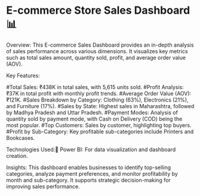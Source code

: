 # E-commerce Store Sales Dashboard 📊

Overview:
This E-commerce Sales Dashboard provides an in-depth analysis of sales performance across various dimensions. It visualizes key metrics such as total sales amount, quantity sold, profit, and average order value (AOV).

Key Features:

#Total Sales: ₹438K in total sales, with 5,615 units sold.
#Profit Analysis: ₹37K in total profit with monthly profit trends.
#Average Order Value (AOV): ₹121K.
#Sales Breakdown by Category: Clothing (63%), Electronics (21%), and Furniture (17%).
#Sales by State: Highest sales in Maharashtra, followed by Madhya Pradesh and Uttar Pradesh.
#Payment Modes: Analysis of quantity sold by payment mode, with Cash on Delivery (COD) being the most popular.
#Top Customers: Sales by customer, highlighting top buyers.
#Profit by Sub-Category: Key profitable sub-categories include Printers and Bookcases.

Technologies Used:🚀
Power BI:
For data visualization and dashboard creation.

Insights:
This dashboard enables businesses to identify top-selling categories, analyze payment preferences, and monitor profitability by month and sub-category. It supports strategic decision-making for improving sales performance.
